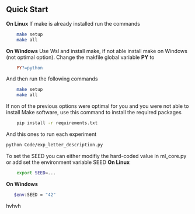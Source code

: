 ## Quick Start
**On Linux**
    If make is already installed run the commands
```bash
    make setup
    make all
```

**On Windows**
    Use Wsl and install make, if not able install make on Windows (not optimal option).
    Change the makfile global variable **PY** to
```makefile
    PY?=python
```
And then run the following commands
```bash
    make setup
    make all
```
If non of the previous options were optimal for you and you were not able to install Make software, use this command to install the required packages
```bash
    pip install -r requirements.txt
```
And this ones to run each experiment


```bash
python Code/exp_letter_description.py
```
To set the SEED you can either modifiy the hard-coded value in ml_core.py or add set the environment variable SEED
**On Linux**
```bash
    export SEED=...
```
**On Windows**
```bash
   $env:SEED = "42"
```
hvhvh


